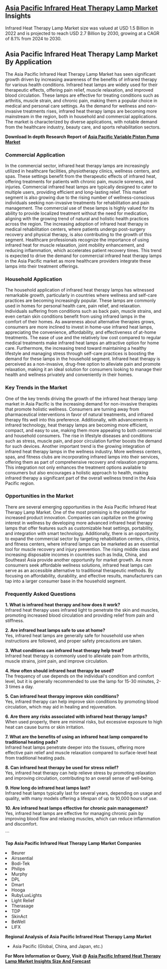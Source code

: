 <h2><a href="https://www.verifiedmarketreports.com/download-sample/?rid=476366&amp;utm_source=Github-Feb&amp;utm_medium=219" target="_blank">Asia Pacific Infrared Heat Therapy Lamp Market</a> Insights</h2><p>Infrared Heat Therapy Lamp Market size was valued at USD 1.5 Billion in 2022 and is projected to reach USD 2.7 Billion by 2030, growing at a CAGR of 8.1% from 2024 to 2030.</p><p><h2>Asia Pacific Infrared Heat Therapy Lamp Market By Application</h2> <p>The Asia Pacific Infrared Heat Therapy Lamp Market has seen significant growth driven by increasing awareness of the benefits of infrared therapy for various health conditions. Infrared heat lamps are widely used for their therapeutic effects, offering pain relief, muscle relaxation, and improved blood circulation. These lamps are effective for treating conditions such as arthritis, muscle strain, and chronic pain, making them a popular choice in medical and personal care settings. As the demand for wellness and non-invasive treatments rises, infrared heat therapy lamps are becoming more mainstream in the region, both in household and commercial applications. The market is characterized by diverse applications, with notable demand from the healthcare industry, beauty care, and sports rehabilitation sectors. <p><strong>Download In depth Research Report of <a href="https://www.verifiedmarketreports.com/download-sample/?rid=236118&amp;utm_source=Pulse-Dec&amp;utm_medium=219" target="_blank">Asia Pacific Variable Piston Pump Market</a></strong></p></p> <h3>Commercial Application</h3> <p>In the commercial sector, infrared heat therapy lamps are increasingly utilized in healthcare facilities, physiotherapy clinics, wellness centers, and spas. These settings benefit from the therapeutic effects of infrared heat, offering treatments for patients with chronic pain, muscle soreness, and injuries. Commercial infrared heat lamps are typically designed to cater to multiple users, providing efficient and long-lasting relief. This market segment is also growing due to the rising number of wellness-conscious individuals seeking non-invasive treatments for rehabilitation and pain management. The commercial use of these lamps is highly valued for its ability to provide localized treatment without the need for medication, aligning with the growing trend of natural and holistic health practices across the region. The increasing adoption of infrared heat therapy in medical rehabilitation centers, where patients undergo post-surgery recovery and physical therapy, is also contributing to the growth of this segment. Healthcare professionals recognize the importance of using infrared heat for muscle relaxation, joint mobility enhancement, and reducing inflammation, which accelerates patient recovery times. This trend is expected to drive the demand for commercial infrared heat therapy lamps in the Asia Pacific market as more healthcare providers integrate these lamps into their treatment offerings.</p> <h3>Household Application</h3> <p>The household application of infrared heat therapy lamps has witnessed remarkable growth, particularly in countries where wellness and self-care practices are becoming increasingly popular. These lamps are commonly used in homes for personal health care, pain relief, and relaxation. Individuals suffering from conditions such as back pain, muscle strains, and even certain skin conditions benefit from using infrared lamps in the comfort of their homes. As awareness about alternative therapies grows, consumers are more inclined to invest in home-use infrared heat lamps, appreciating the convenience, affordability, and effectiveness of at-home treatments. The ease of use and the relatively low cost compared to regular medical treatments make infrared heat lamps an attractive option for home care. Furthermore, the increasing trend toward maintaining a healthy lifestyle and managing stress through self-care practices is boosting the demand for these lamps in the household segment. Infrared heat therapy is perceived as a non-invasive, drug-free option to alleviate pain and promote relaxation, making it an ideal solution for consumers looking to manage their health and wellness privately and conveniently in their homes.</p> <h3>Key Trends in the Market</h3> <p>One of the key trends driving the growth of the infrared heat therapy lamp market in Asia Pacific is the increasing demand for non-invasive therapies that promote holistic wellness. Consumers are turning away from pharmaceutical interventions in favor of natural treatments, and infrared therapy fits well into this preference. Additionally, with advancements in infrared technology, heat therapy lamps are becoming more efficient, compact, and easy to use, making them more appealing to both commercial and household consumers. The rise in lifestyle diseases and conditions such as stress, muscle pain, and poor circulation further boosts the demand for such devices. Another important trend is the growing integration of infrared heat therapy lamps in the wellness industry. More wellness centers, spas, and fitness clubs are incorporating infrared lamps into their services, offering them as part of comprehensive recovery and relaxation programs. This integration not only enhances the treatment options available to consumers but also encourages a holistic approach to health, making infrared therapy a significant part of the overall wellness trend in the Asia Pacific region.</p> <h3>Opportunities in the Market</h3> <p>There are several emerging opportunities in the Asia Pacific Infrared Heat Therapy Lamp Market. One of the most promising is the potential for increased product innovation. Companies can capitalize on the growing interest in wellness by developing more advanced infrared heat therapy lamps that offer features such as customizable heat settings, portability, and integration with smart technology. Additionally, there is an opportunity to expand the commercial sector by targeting rehabilitation centers, clinics, and fitness centers, where infrared lamps can be marketed as an essential tool for muscle recovery and injury prevention. The rising middle class and increasing disposable incomes in countries such as India, China, and Southeast Asia provide another opportunity for market growth. As more consumers seek affordable wellness solutions, infrared heat lamps can serve as an accessible alternative to traditional therapeutic methods. By focusing on affordability, durability, and effective results, manufacturers can tap into a larger consumer base in the household segment.</p> <h3>Frequently Asked Questions</h3> <p><strong>1. What is infrared heat therapy and how does it work?</strong><br>Infrared heat therapy uses infrared light to penetrate the skin and muscles, promoting increased blood circulation and providing relief from pain and stiffness.</p> <p><strong>2. Are infrared heat lamps safe to use at home?</strong><br>Yes, infrared heat lamps are generally safe for household use when instructions are followed, and proper safety precautions are taken.</p> <p><strong>3. What conditions can infrared heat therapy help treat?</strong><br>Infrared heat therapy is commonly used to alleviate pain from arthritis, muscle strains, joint pain, and improve circulation.</p> <p><strong>4. How often should infrared heat therapy be used?</strong><br>The frequency of use depends on the individual's condition and comfort level, but it is generally recommended to use the lamp for 15-30 minutes, 2-3 times a day.</p> <p><strong>5. Can infrared heat therapy improve skin conditions?</strong><br>Yes, infrared therapy can help improve skin conditions by promoting blood circulation, which may aid in healing and rejuvenation.</p> <p><strong>6. Are there any risks associated with infrared heat therapy lamps?</strong><br>When used properly, there are minimal risks, but excessive exposure to high heat can cause burns or skin irritation.</p> <p><strong>7. What are the benefits of using an infrared heat lamp compared to traditional heating pads?</strong><br>Infrared heat lamps penetrate deeper into the tissues, offering more effective pain relief and muscle relaxation compared to surface-level heat from traditional heating pads.</p> <p><strong>8. Can infrared heat therapy be used for stress relief?</strong><br>Yes, infrared heat therapy can help relieve stress by promoting relaxation and improving circulation, contributing to an overall sense of well-being.</p> <p><strong>9. How long do infrared heat lamps last?</strong><br>Infrared heat lamps typically last for several years, depending on usage and quality, with many models offering a lifespan of up to 10,000 hours of use.</p> <p><strong>10. Are infrared heat lamps effective for chronic pain management?</strong><br>Yes, infrared heat lamps are effective for managing chronic pain by improving blood flow and relaxing muscles, which can reduce inflammation and discomfort.</p> ```</p><p><strong>Top Asia Pacific Infrared Heat Therapy Lamp Market Companies</strong></p><div data-test-id=""><p><li>Beurer</li><li> Airssential</li><li> Bodi-Tek</li><li> Philips</li><li> Murphy</li><li> DPL</li><li> Dmart</li><li> Hooga</li><li> RubyLuxLights</li><li> Light Relief</li><li> Therasage</li><li> TDP</li><li> SkinAct</li><li> BeWell</li><li> LIFX</li></p><div><strong>Regional Analysis of&nbsp;Asia Pacific Infrared Heat Therapy Lamp Market</strong></div><ul><li dir="ltr"><p dir="ltr">Asia Pacific (Global, China, and Japan, etc.)</p></li></ul><p><strong>For More Information or Query, Visit @&nbsp;</strong><strong><a href="https://www.verifiedmarketreports.com/product/infrared-heat-therapy-lamp-market/?utm_source=Github-Feb&amp;utm_medium=219" target="_blank">Asia Pacific Infrared Heat Therapy Lamp Market Insights Size And Forecast</a></strong></p></div><h2>&nbsp;</h2><div data-test-id="">&nbsp;</div>
